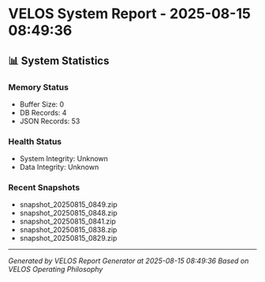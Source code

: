 # VELOS System Report - 2025-08-15 08:49:36

## 📊 System Statistics

### Memory Status
- Buffer Size: 0
- DB Records: 4
- JSON Records: 53

### Health Status
- System Integrity: Unknown
- Data Integrity: Unknown

### Recent Snapshots
- snapshot_20250815_0849.zip
- snapshot_20250815_0848.zip
- snapshot_20250815_0841.zip
- snapshot_20250815_0838.zip
- snapshot_20250815_0829.zip

---
*Generated by VELOS Report Generator at 2025-08-15 08:49:36*
*Based on VELOS Operating Philosophy*
